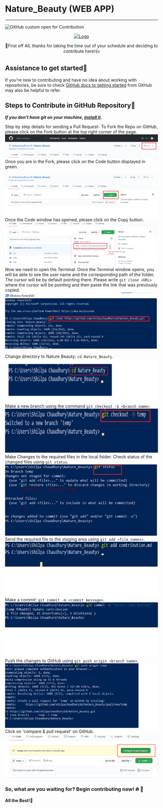 # Nature_Beauty (WEB APP) 



---
![GitHub custom open for Contribution](https://img.shields.io/static/v1?label=Open%20For&message=Contribution&color=%3CCOLOR%3E)



<p align="center">
  <a href="https://sanscript.tech/">
    <img src="https://github.com/Surajbokde/Nature_Beauty/blob/main/img/logo.png" alt="Logo">
  </a>

<p align="center">
🎉First off All, thanks for taking the time out of your schedule and deciding to contribute here!👍</p>





## Assistance to get started:page_facing_up:


If you're new to contributing and have no idea about working with repositories, be sure to check [GitHub docs to getting started](https://docs.github.com/en/free-pro-team@latest/github/getting-started-with-github) from GitHub may also be helpful to refer.


## Steps to Contribute in GitHub Repository:pushpin:

***If you don't have git on your machine, [install it](https://help.github.com/articles/set-up-git/).***

Step by step details for sending a Pull Request-
To Fork the Repo on GitHub, please click on the Fork button at the top right corner of the page.
![image info](./ss/ss_1.png)
Once you are in the Fork, please click on the Code button displayed in green.

![image info](./ss/ss_2.png)
Once the Code window has opened, please click on the Copy button.
![image info](./ss/ss_3.png)
Now we need to open the Terminal. Once the Terminal window opens, you will be able to see the user name and the corresponding path of the folder. The cursor will be by default pointing there. Please write `git clone <URL>` where the cursor will be pointing and then  paste the link that was previously copied.
![image info](./ss/ss_4.png)

 Change directory to Nature Beauty: `cd Nature_Beauty`.
![image info](./ss/ss_5.png)
 Make a new branch using the command `git checkout -b <branch name>`. 
![image info](./ss/ss_6.png)
 Make Changes to the required files in the local folder. Check status of the changed files using `git status`.
![image info](./ss/ss_7.png)
 Send the required file to the staging area using `git add <file_names>`. 
![image info](./ss/ss_8.png)
 Make a commit: `git commit -m <commit message>`.
![image info](./ss/ss-9.png)
 Push the changes to GitHub using `git push origin <branch name>`.
![image info](./ss/ss_10.png)
 Click on 'compare & pull request' on GitHub.
![image info](./ss/ss_11.png)


 




### So, what are you waiting for? Begin contributing now! :fire: :rocket:

#### All the Best!🥇

